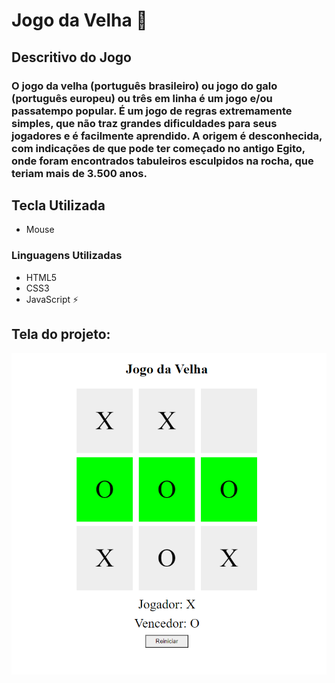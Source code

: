 # Jogo da Velha 👵

## Descritivo do Jogo

### O jogo da velha (português brasileiro) ou jogo do galo (português europeu) ou três em linha é um jogo e/ou passatempo popular. É um jogo de regras extremamente simples, que não traz grandes dificuldades para seus jogadores e é facilmente aprendido. A origem é desconhecida, com indicações de que pode ter começado no antigo Egito, onde foram encontrados tabuleiros esculpidos na rocha, que teriam mais de 3.500 anos.

## Tecla Utilizada

* Mouse

### Linguagens Utilizadas 

- HTML5
- CSS3
- JavaScript
⚡

## Tela do projeto:

![paginas_web](https://github.com/claudineinobrega/JogoDaVelha/blob/master/game.png)

